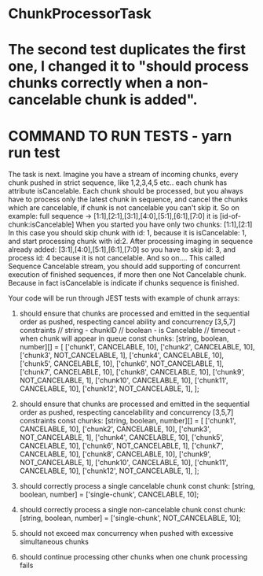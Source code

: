 # ChunkProcessorTask

# The second test duplicates the first one, I changed it to "should process chunks correctly when a non-cancelable chunk is added".

# COMMAND TO RUN TESTS - yarn run test

The task is next. Imagine you have a stream of incoming chunks, every chunk pushed in strict sequence, like 1,2,3,4,5 etc.. each chunk has attribute isCancelable. Each chunk should be processed, but you always have to process only the latest chunk in sequence, and cancel the chunks which are cancelable, if chunk is not cancelable you can't skip it. So on example:
full sequence -> [1:1],[2:1],[3:1],[4:0],[5:1],[6:1],[7:0] it is [id-of-chunk:isCancelable]
When you started you have only two chunks: [1:1],[2:1]
In this case you should skip chunk with id: 1, because it is isCancelable: 1, and start processing chunk with id:2. After processing imaging in sequence already added:
[3:1],[4:0],[5:1],[6:1],[7:0] so you have to skip id: 3, and process id: 4 because it is not cancelable. And so on....
This called Sequence Cancelable stream, you should add supporting of concurrent execution of finished sequences, if more then one Not Cancelable chunk. Because in fact isCancelable is indicate if chunks sequence is finished.

Your code will be run through JEST tests with example of chunk arrays:

1. should ensure that chunks are processed and emitted in the sequential order as pushed, respecting cancel ability and concurrency [3,5,7] constraints
   // string - chunkID
   // boolean - is Cancelable
   // timeout - when chunk will appear in queue
   const chunks: [string, boolean, number][] = [
   ['chunk1', CANCELABLE, 10],
   ['chunk2', CANCELABLE, 10],
   ['chunk3', NOT_CANCELABLE, 1],
   ['chunk4', CANCELABLE, 10],
   ['chunk5', CANCELABLE, 10],
   ['chunk6', NOT_CANCELABLE, 1],
   ['chunk7', CANCELABLE, 10],
   ['chunk8', CANCELABLE, 10],
   ['chunk9', NOT_CANCELABLE, 1],
   ['chunk10', CANCELABLE, 10],
   ['chunk11', CANCELABLE, 10],
   ['chunk12', NOT_CANCELABLE, 1],
   ];

2. should ensure that chunks are processed and emitted in the sequential order as pushed, respecting cancelability and concurrency [3,5,7] constraints
   const chunks: [string, boolean, number][] = [
   ['chunk1', CANCELABLE, 10],
   ['chunk2', CANCELABLE, 10],
   ['chunk3', NOT_CANCELABLE, 1],
   ['chunk4', CANCELABLE, 10],
   ['chunk5', CANCELABLE, 10],
   ['chunk6', NOT_CANCELABLE, 1],
   ['chunk7', CANCELABLE, 10],
   ['chunk8', CANCELABLE, 10],
   ['chunk9', NOT_CANCELABLE, 1],
   ['chunk10', CANCELABLE, 10],
   ['chunk11', CANCELABLE, 10],
   ['chunk12', NOT_CANCELABLE, 1],
   ];
3. should correctly process a single cancelable chunk
   const chunk: [string, boolean, number] = ['single-chunk', CANCELABLE, 10];

4. should correctly process a single non-cancelable chunk
   const chunk: [string, boolean, number] = ['single-chunk', NOT_CANCELABLE, 10];

5. should not exceed max concurrency when pushed with excessive simultaneous chunks

6. should continue processing other chunks when one chunk processing fails
